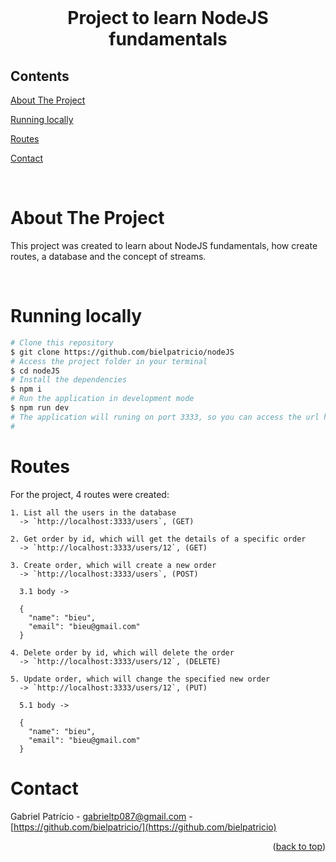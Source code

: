 <div id="top"></div>

<!-- PROJECT LOGO -->

<br />
<div align="center">
  <h1 align="center">Project to learn NodeJS fundamentals</h3>
</div>

<!-- TABLE OF CONTENTS -->

## Contents

<p align="center">
    <p><a href="#about-the-project" title=" go to About the Project">About The Project</a></p>
    <p><a href="#running-locally" title=" go to Running locally">Running locally</a></p>
    <p><a href="#routes" title=" go to Routes">Routes</a></p>
    <p><a href="#contact" title=" go to Contact">Contact</a></p>
  </p>

<br>
<!-- ABOUT THE PROJECT -->

# About The Project

This project was created to learn about NodeJS fundamentals, how create routes, a database and the concept of streams.

<br>

# Running locally

```bash
# Clone this repository
$ git clone https://github.com/bielpatricio/nodeJS
# Access the project folder in your terminal
$ cd nodeJS
# Install the dependencies
$ npm i
# Run the application in development mode
$ npm run dev
# The application will runing on port 3333, so you can access the url http://localhost:3333/ to do the requests.
# 
```

# Routes

For the project, 4 routes were created:
   
    1. List all the users in the database
      -> `http://localhost:3333/users`, (GET)
    
    2. Get order by id, which will get the details of a specific order 
      -> `http://localhost:3333/users/12`, (GET)
    
    3. Create order, which will create a new order 
      -> `http://localhost:3333/users`, (POST)
      
      3.1 body ->
      
      {
        "name": "bieu",
        "email": "bieu@gmail.com"
      }
  
    4. Delete order by id, which will delete the order 
      -> `http://localhost:3333/users/12`, (DELETE)
    
    5. Update order, which will change the specified new order 
      -> `http://localhost:3333/users/12`, (PUT)
      
      5.1 body ->
      
      {
        "name": "bieu",
        "email": "bieu@gmail.com"
      }

# Contact

Gabriel Patrício - gabrieltp087@gmail.com - [https://github.com/bielpatricio/](https://github.com/bielpatricio)

<p align="right">(<a href="#top">back to top</a>)</p>
